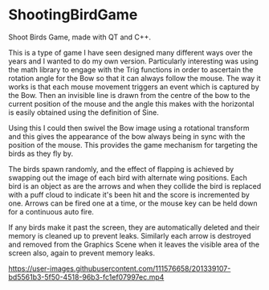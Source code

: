 # ShootingBirdGame
Shoot Birds Game, made with QT and C++.

This is a type of game I have seen designed many different ways over the years and I wanted to do my own version. Particularly interesting was using the math library to engage with the Trig functions in order to ascertain the rotation angle for the Bow so that it can always follow the mouse. The way it works is that each mouse movement triggers an event which is captured by the Bow. Then an invisible line is drawn from the centre of the bow to the current position of the mouse and the angle this makes with the horizontal is easily obtained using the definition of Sine.

Using this I could then swivel the Bow image using a rotational transform and this gives the appearance of the bow always being in sync with the position of the mouse. This provides the game mechanism for targeting the birds as they fly by.

The birds spawn randomly, and the effect of flapping is achieved by swapping out the image of each bird with alternate wing positions. Each bird is an object as are the arrows and when they collide the bird is replaced with a puff cloud to indicate it's been hit and the score is incremented by one. Arrows
can be fired one at a time, or the mouse key can be held down for a continuous auto fire.

If any birds make it past the screen, they are automatically deleted and their memory is cleaned up to prevent leaks. Similarly each arrow is destroyed and removed from the Graphics Scene when it leaves the visible area of the screen also, again to prevent memory leaks.

https://user-images.githubusercontent.com/111576658/201339107-bd5561b3-5f50-4518-96b3-fc1ef07997ec.mp4

